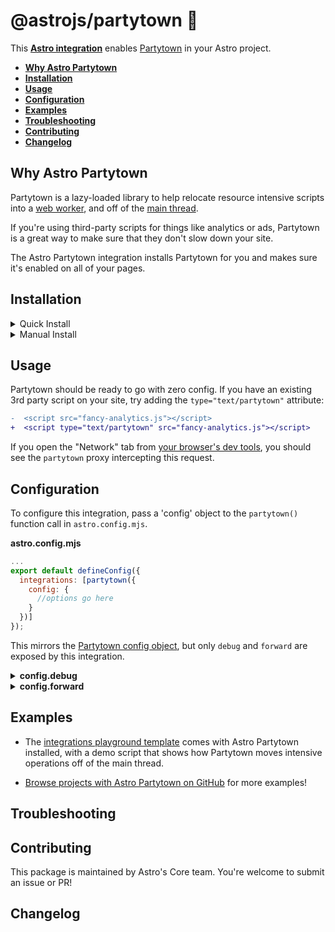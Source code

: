 # @astrojs/partytown 🎉

This **[Astro integration][astro-integration]** enables [Partytown](https://partytown.builder.io/) in your Astro project.


- <strong>[Why Astro Partytown](#why-astro-partytown)</strong>
- <strong>[Installation](#installation)</strong>
- <strong>[Usage](#usage)</strong>
- <strong>[Configuration](#configuration)</strong>
- <strong>[Examples](#examples)</strong>
- <strong>[Troubleshooting](#troubleshooting)</strong>
- <strong>[Contributing](#contributing)</strong>
- <strong>[Changelog](#changelog)</strong>

## Why Astro Partytown

Partytown is a lazy-loaded library to help relocate resource intensive scripts into a [web worker](https://developer.mozilla.org/en-US/docs/Web/API/Web_Workers_API), and off of the [main thread](https://developer.mozilla.org/en-US/docs/Glossary/Main_thread).

If you're using third-party scripts for things like analytics or ads, Partytown is a great way to make sure that they don't slow down your site.

The Astro Partytown integration installs Partytown for you and makes sure it's enabled on all of your pages.

## Installation

<details>
  <summary>Quick Install</summary>
  <br/>
  
The experimental `astro add` command-line tool automates the installation for you. Run one of the following commands in a new terminal window. (If you aren't sure which package manager you're using, run the first command.) Then, follow the prompts, and type "y" in the terminal (meaning "yes") for each one.
  
  ```sh
  # Using NPM
  npx astro add partytown
  # Using Yarn
  yarn astro add partytown
  # Using PNPM
  pnpx astro add partytown
  ```
  
Then, restart the dev server by typing `CTRL-C` and then `npm run astro dev` in the terminal window that was running Astro.
  
Because this command is new, it might not properly set things up. If that happens, [feel free to log an issue on our GitHub](https://github.com/withastro/astro/issues) and try the manual installation steps below.
</details>

<details>
  <summary>Manual Install</summary>

<br/>
  
First, install the `@astrojs/partytown` package using your package manager. If you're using npm or aren't sure, run this in the terminal:
```sh
npm install @astrojs/partytown
```
Then, apply this integration to your `astro.config.*` file using the `integrations` property:

__astro.config.mjs__

```js
import { defineConfig } from 'astro/config';
import partytown from '@astrojs/sitemap';

export default defineConfig({
  // ...
  integrations: [partytown()],
})
```
  
Then, restart the dev server.
</details>

## Usage

Partytown should be ready to go with zero config. If you have an existing 3rd party script on your site, try adding the `type="text/partytown"` attribute:

```diff
-  <script src="fancy-analytics.js"></script>
+  <script type="text/partytown" src="fancy-analytics.js"></script>
```

If you open the "Network" tab from [your browser's dev tools](https://developer.chrome.com/docs/devtools/open/), you should see the `partytown` proxy intercepting this request.

## Configuration

To configure this integration, pass a 'config' object to the `partytown()` function call in `astro.config.mjs`.

__astro.config.mjs__
```js
...
export default defineConfig({
  integrations: [partytown({
    config: {
      //options go here
    }
  })]
});
```

This mirrors the [Partytown config object](https://partytown.builder.io/configuration), but only `debug` and `forward` are exposed by this integration.

<details>
  <summary><strong>config.debug</strong></summary>
  
  <br/>

  Partytown ships with a `debug` mode; enable or disable it by passing `true` or `false` to `config.debug`. If [`debug` mode](https://partytown.builder.io/debugging) is enabled, it will output detailed logs to the browser console. 

  If this option isn't set, `debug` mode will be on by default in [dev](https://docs.astro.build/en/reference/cli-reference/#astro-dev) or [preview](https://docs.astro.build/en/reference/cli-reference/#astro-preview) mode. 

__astro.config.mjs__

```js
export default defineConfig({
  integrations: [partytown({
    // Example: Disable debug mode.
    config: { debug: false },
  
})
```
</details>

<details>
  <summary><strong>config.forward</strong></summary>
  
  <br/>
  
  Third-party scripts typically add variables to the `window` object so that you can communicate with them throughout your site. But when a script is loaded in a web-worker, it doesn't have access to that global `window` object.

  To solve this, Partytown can "patch" variables to the global window object and forward them to the appropriate script.

  You can specify these variables on the `config.forward` option. [Read more in Partytown's documentation.](https://partytown.builder.io/forwarding-events)


__astro.config.mjs__

```js
export default defineConfig ({
  integrations: [partytown({
    // Example: Add dataLayer.push as a forwarding-event.
    config: { 
      forward: ["dataLayer.push"] 
    },
  })],
})
```
</details>

## Examples

- The [integrations playground template](https://github.com/withastro/astro/tree/latest/examples/integrations-playground?on=github) comes with Astro Partytown installed, with a demo script that shows how Partytown moves intensive operations off of the main thread.

- [Browse projects with Astro Partytown on GitHub](https://github.com/search?q=%22@astrojs/partytown%22+filename:package.json&type=Code) for more examples! 

## Troubleshooting

## Contributing

This package is maintained by Astro's Core team. You're welcome to submit an issue or PR!

## Changelog

[astro-integration]: https://docs.astro.build/en/guides/integrations-guide/
